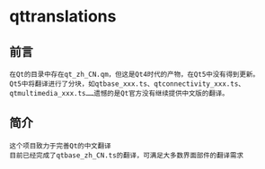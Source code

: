 # qttranslations

## 前言

    在Qt的目录中存在qt_zh_CN.qm，但这是Qt4时代的产物，在Qt5中没有得到更新。
    Qt5中将翻译进行了分块，如qtbase_xxx.ts、qtconnectivity_xxx.ts、qtmultimedia_xxx.ts……遗憾的是Qt官方没有继续提供中文版的翻译。

## 简介

    这个项目致力于完善Qt的中文翻译
    目前已经完成了qtbase_zh_CN.ts的翻译，可满足大多数界面部件的翻译需求

